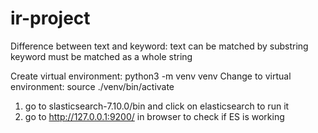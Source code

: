 # ir-project

Difference between text and keyword:
    text can be matched by substring
    keyword must be matched as a whole string


Create virtual environment: python3 -m venv venv
Change to virtual environment: source ./venv/bin/activate

1. go to slasticsearch-7.10.0/bin and click on elasticsearch to run it
2. go to http://127.0.0.1:9200/ in browser to check if ES is working